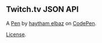 Twitch.tv JSON API
------------------


A [Pen](http://codepen.io/hythem1979/pen/pJmoov) by [haytham elbaz](http://codepen.io/hythem1979) on [CodePen](http://codepen.io/).

[License](http://codepen.io/hythem1979/pen/pJmoov/license).